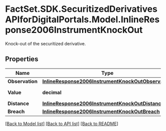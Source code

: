 # FactSet.SDK.SecuritizedDerivativesAPIforDigitalPortals.Model.InlineResponse2006InstrumentKnockOut
Knock-out of the securitized derivative.

## Properties

Name | Type | Description | Notes
------------ | ------------- | ------------- | -------------
**Observation** | [**InlineResponse2006InstrumentKnockOutObservation**](InlineResponse2006InstrumentKnockOutObservation.md) |  | [optional] 
**Value** | **decimal** | Value of the knock-out. | [optional] 
**Distance** | [**InlineResponse2006InstrumentKnockOutDistance**](InlineResponse2006InstrumentKnockOutDistance.md) |  | [optional] 
**Breach** | [**InlineResponse2006InstrumentKnockOutBreach**](InlineResponse2006InstrumentKnockOutBreach.md) |  | [optional] 

[[Back to Model list]](../README.md#documentation-for-models) [[Back to API list]](../README.md#documentation-for-api-endpoints) [[Back to README]](../README.md)

